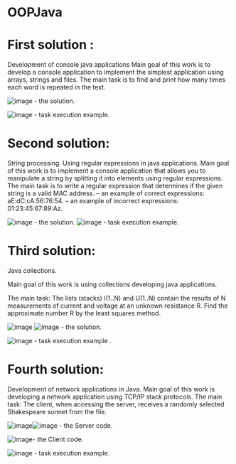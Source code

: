 # OOPJava

# First solution :
Development of console java applications 
Main goal of this work is to develop a console application to implement the simplest application using arrays, strings and files.
The main task is to find and print how many times each word is repeated in the text.

![image](https://user-images.githubusercontent.com/87894035/151801926-275f2d3d-5d0f-4c6c-808d-f97939967689.png) - the solution.

![image](https://user-images.githubusercontent.com/87894035/151802028-a1b3161c-48eb-4dd1-8859-7a76a1392e18.png) - task execution example.


# Second solution:
String processing. Using regular expressions in java applications.
Main goal of this work is to implement a console application that allows you to manipulate a string by splitting it into elements using regular expressions.
The main task is to write a regular expression that determines if the given string is a valid MAC address.
– an example of correct expressions: aE:dC:cA:56:76:54.
– an example of incorrect expressions: 01:23:45:67:89:Az.


![image](https://user-images.githubusercontent.com/87894035/151804585-39baa44d-98b6-42b6-b912-ad875ec2b4f0.png) - the solution.
![image](https://user-images.githubusercontent.com/87894035/151805135-eeafcea3-ff5f-4d54-92ba-6492a75019d3.png) - task execution example.


# Third solution: 
Java collections.

Main goal of this work is using collections developing java applications.

The main task:  The lists (stacks) I(1..N) and U(1..N) contain the results of N measurements of current and voltage at an unknown resistance R. Find the approximate number R by the least squares method.

![image](https://user-images.githubusercontent.com/87894035/151936603-33551d87-d0b9-435d-abfd-ce6630010ce2.png) ![image](https://user-images.githubusercontent.com/87894035/151936830-d0410f3a-f589-4b89-a35a-ae31879f665b.png) - the solution.

![image](https://user-images.githubusercontent.com/87894035/151936946-049f7983-6995-4cf2-8777-cefebb99ff32.png) - task execution example .

# Fourth solution: 
Development of network applications in Java.
Main goal of this work is developing a network application using TCP/IP stack protocols.
The main task: The client, when accessing the server, receives a randomly selected Shakespeare sonnet from the file.

![image](https://user-images.githubusercontent.com/87894035/151950252-d69ffd73-de1b-4d30-bed8-263323432287.png)![image](https://user-images.githubusercontent.com/87894035/151950508-71213c46-f6d5-4c5e-aaae-639ff5abcfca.png) - the Server code. 

![image](https://user-images.githubusercontent.com/87894035/151951235-ac4c1ff4-9239-4af3-891a-bf4c2f39eebf.png)- the Client code.

![image](https://user-images.githubusercontent.com/87894035/151951710-2eef9e4b-67a0-4e27-9380-7a70083c277f.png) - task execution example.










